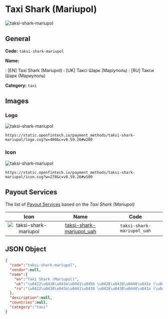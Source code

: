 
# Taxi Shark (Mariupol) 
![taksi-shark-mariupol](https://static.openfintech.io/payment_methods/taksi-shark-mariupol/logo.svg?w=400&c=v0.59.26#w200)  

## General 
**Code:** `taksi-shark-mariupol` 
 
**Name:** 
 
:	[EN] Taxi Shark (Mariupol) 
:	[UK] Таксі Шарк (Маріуполь) 
:	[RU] Такси Шарк (Мариуполь) 
 
**Category:** `taxi` 
 

## Images 

### Logo 
![taksi-shark-mariupol](https://static.openfintech.io/payment_methods/taksi-shark-mariupol/logo.svg?w=400&c=v0.59.26#w200)  

```
https://static.openfintech.io/payment_methods/taksi-shark-mariupol/logo.svg?w=400&c=v0.59.26#w200
```  

### Icon 
![taksi-shark-mariupol](https://static.openfintech.io/payment_methods/taksi-shark-mariupol/icon.svg?w=278&c=v0.59.26#w100)  

```
https://static.openfintech.io/payment_methods/taksi-shark-mariupol/icon.svg?w=278&c=v0.59.26#w100
```  

## Payout Services 
 
The list of [Payout Services](/payout-services/) based on the _Taxi Shark (Mariupol)_ 

|Icon|Name|Code| 
|:---:|:---:|:---:| 
|![taksi-shark-mariupol](https://static.openfintech.io/payout_methods/taksi-shark-mariupol/icon.svg?w=278&c=v0.59.26#w40) |[taksi-shark-mariupol_uah](/payout-services/taksi-shark-mariupol_uah/)|`taksi-shark-mariupol_uah`| 
 

## JSON Object 

```json
{
  "code":"taksi-shark-mariupol",
  "vendor":null,
  "name":{
    "en":"Taxi Shark (Mariupol)",
    "uk":"\u0422\u0430\u043a\u0441\u0456 \u0428\u0430\u0440\u043a (\u041c\u0430\u0440\u0456\u0443\u043f\u043e\u043b\u044c)",
    "ru":"\u0422\u0430\u043a\u0441\u0438 \u0428\u0430\u0440\u043a (\u041c\u0430\u0440\u0438\u0443\u043f\u043e\u043b\u044c)"
  },
  "description":null,
  "countries":null,
  "category":"taxi"
}
```  
